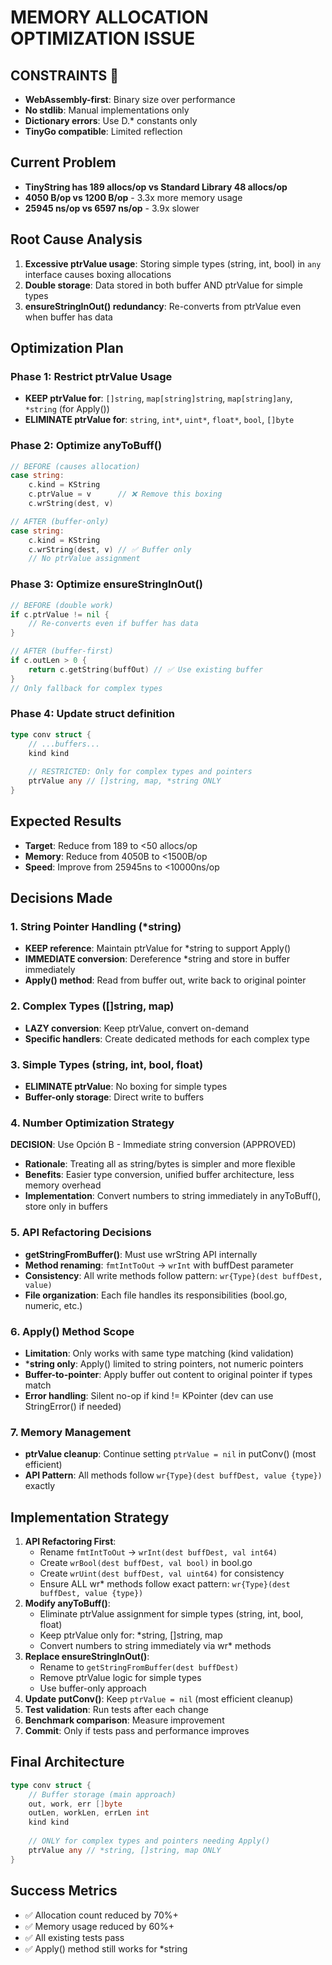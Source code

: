 # MEMORY ALLOCATION OPTIMIZATION ISSUE

## **CONSTRAINTS** 📝
- **WebAssembly-first**: Binary size over performance
- **No stdlib**: Manual implementations only
- **Dictionary errors**: Use D.* constants only
- **TinyGo compatible**: Limited reflection

## Current Problem
- **TinyString has 189 allocs/op vs Standard Library 48 allocs/op**
- **4050 B/op vs 1200 B/op** - 3.3x more memory usage
- **25945 ns/op vs 6597 ns/op** - 3.9x slower

## Root Cause Analysis
1. **Excessive ptrValue usage**: Storing simple types (string, int, bool) in `any` interface causes boxing allocations
2. **Double storage**: Data stored in both buffer AND ptrValue for simple types
3. **ensureStringInOut() redundancy**: Re-converts from ptrValue even when buffer has data

## Optimization Plan

### Phase 1: Restrict ptrValue Usage
- **KEEP ptrValue for**: `[]string`, `map[string]string`, `map[string]any`, `*string` (for Apply())
- **ELIMINATE ptrValue for**: `string`, `int*`, `uint*`, `float*`, `bool`, `[]byte`

### Phase 2: Optimize anyToBuff()
```go
// BEFORE (causes allocation)
case string:
    c.kind = KString
    c.ptrValue = v      // ❌ Remove this boxing
    c.wrString(dest, v)

// AFTER (buffer-only)
case string:
    c.kind = KString
    c.wrString(dest, v) // ✅ Buffer only
    // No ptrValue assignment
```

### Phase 3: Optimize ensureStringInOut()
```go
// BEFORE (double work)
if c.ptrValue != nil {
    // Re-converts even if buffer has data
}

// AFTER (buffer-first)
if c.outLen > 0 {
    return c.getString(buffOut) // ✅ Use existing buffer
}
// Only fallback for complex types
```

### Phase 4: Update struct definition
```go
type conv struct {
    // ...buffers...
    kind kind
    
    // RESTRICTED: Only for complex types and pointers
    ptrValue any // []string, map, *string ONLY
}
```

## Expected Results
- **Target**: Reduce from 189 to <50 allocs/op
- **Memory**: Reduce from 4050B to <1500B/op  
- **Speed**: Improve from 25945ns to <10000ns/op

## Decisions Made

### 1. String Pointer Handling (*string)
- **KEEP reference**: Maintain ptrValue for *string to support Apply()
- **IMMEDIATE conversion**: Dereference *string and store in buffer immediately
- **Apply() method**: Read from buffer out, write back to original pointer

### 2. Complex Types ([]string, map)
- **LAZY conversion**: Keep ptrValue, convert on-demand
- **Specific handlers**: Create dedicated methods for each complex type

### 3. Simple Types (string, int, bool, float)
- **ELIMINATE ptrValue**: No boxing for simple types
- **Buffer-only storage**: Direct write to buffers

### 4. Number Optimization Strategy
**DECISION**: Use Opción B - Immediate string conversion (APPROVED)
- **Rationale**: Treating all as string/bytes is simpler and more flexible
- **Benefits**: Easier type conversion, unified buffer architecture, less memory overhead
- **Implementation**: Convert numbers to string immediately in anyToBuff(), store only in buffers

### 5. API Refactoring Decisions
- **getStringFromBuffer()**: Must use wrString API internally
- **Method renaming**: `fmtIntToOut` → `wrInt` with buffDest parameter
- **Consistency**: All write methods follow pattern: `wr{Type}(dest buffDest, value)`
- **File organization**: Each file handles its responsibilities (bool.go, numeric, etc.)

### 6. Apply() Method Scope
- **Limitation**: Only works with same type matching (kind validation)
- ***string only**: Apply() limited to string pointers, not numeric pointers
- **Buffer-to-pointer**: Apply buffer out content to original pointer if types match
- **Error handling**: Silent no-op if kind != KPointer (dev can use StringError() if needed)

### 7. Memory Management
- **ptrValue cleanup**: Continue setting `ptrValue = nil` in putConv() (most efficient)
- **API Pattern**: All methods follow `wr{Type}(dest buffDest, value {type})` exactly

## Implementation Strategy
1. **API Refactoring First**: 
   - Rename `fmtIntToOut` → `wrInt(dest buffDest, val int64)`
   - Create `wrBool(dest buffDest, val bool)` in bool.go
   - Create `wrUint(dest buffDest, val uint64)` for consistency
   - Ensure ALL wr* methods follow exact pattern: `wr{Type}(dest buffDest, value {type})`
2. **Modify anyToBuff()**: 
   - Eliminate ptrValue assignment for simple types (string, int, bool, float)
   - Keep ptrValue only for: *string, []string, map
   - Convert numbers to string immediately via wr* methods
3. **Replace ensureStringInOut()**: 
   - Rename to `getStringFromBuffer(dest buffDest)`
   - Remove ptrValue logic for simple types
   - Use buffer-only approach
4. **Update putConv()**: Keep `ptrValue = nil` (most efficient cleanup)
5. **Test validation**: Run tests after each change
6. **Benchmark comparison**: Measure improvement
7. **Commit**: Only if tests pass and performance improves

## Final Architecture
```go
type conv struct {
    // Buffer storage (main approach)
    out, work, err []byte
    outLen, workLen, errLen int
    kind kind
    
    // ONLY for complex types and pointers needing Apply()
    ptrValue any // *string, []string, map ONLY
}
```

## Success Metrics
- ✅ Allocation count reduced by 70%+
- ✅ Memory usage reduced by 60%+
- ✅ All existing tests pass
- ✅ Apply() method still works for *string
